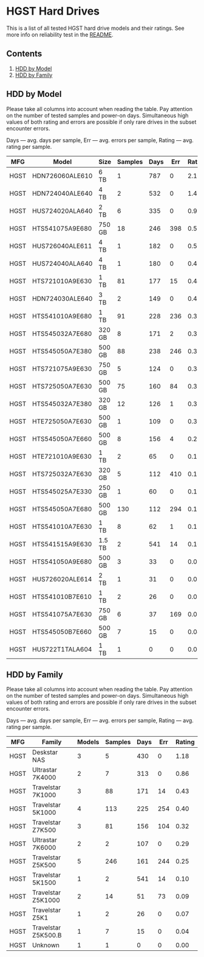 HGST Hard Drives
================

This is a list of all tested HGST hard drive models and their ratings. See more
info on reliability test in the [README](https://github.com/linuxhw/SMART).

Contents
--------

1. [ HDD by Model  ](#hdd-by-model)
2. [ HDD by Family ](#hdd-by-family)

HDD by Model
------------

Please take all columns into account when reading the table. Pay attention on the
number of tested samples and power-on days. Simultaneous high values of both rating
and errors are possible if only rare drives in the subset encounter errors.

Days   — avg. days per sample,
Err    — avg. errors per sample,
Rating — avg. rating per sample.

| MFG       | Model              | Size   | Samples | Days  | Err   | Rating |
|-----------|--------------------|--------|---------|-------|-------|--------|
| HGST      | HDN726060ALE610    | 6 TB   | 1       | 787   | 0     | 2.16   |
| HGST      | HDN724040ALE640    | 4 TB   | 2       | 532   | 0     | 1.46   |
| HGST      | HUS724020ALA640    | 2 TB   | 6       | 335   | 0     | 0.92   |
| HGST      | HTS541075A9E680    | 750 GB | 18      | 246   | 398   | 0.53   |
| HGST      | HUS726040ALE611    | 4 TB   | 1       | 182   | 0     | 0.50   |
| HGST      | HUS724040ALA640    | 4 TB   | 1       | 180   | 0     | 0.49   |
| HGST      | HTS721010A9E630    | 1 TB   | 81      | 177   | 15    | 0.44   |
| HGST      | HDN724030ALE640    | 3 TB   | 2       | 149   | 0     | 0.41   |
| HGST      | HTS541010A9E680    | 1 TB   | 91      | 228   | 236   | 0.39   |
| HGST      | HTS545032A7E680    | 320 GB | 8       | 171   | 2     | 0.39   |
| HGST      | HTS545050A7E380    | 500 GB | 88      | 238   | 246   | 0.35   |
| HGST      | HTS721075A9E630    | 750 GB | 5       | 124   | 0     | 0.34   |
| HGST      | HTS725050A7E630    | 500 GB | 75      | 160   | 84    | 0.33   |
| HGST      | HTS545032A7E380    | 320 GB | 12      | 126   | 1     | 0.32   |
| HGST      | HTE725050A7E630    | 500 GB | 1       | 109   | 0     | 0.30   |
| HGST      | HTS545050A7E660    | 500 GB | 8       | 156   | 4     | 0.22   |
| HGST      | HTE721010A9E630    | 1 TB   | 2       | 65    | 0     | 0.18   |
| HGST      | HTS725032A7E630    | 320 GB | 5       | 112   | 410   | 0.17   |
| HGST      | HTS545025A7E330    | 250 GB | 1       | 60    | 0     | 0.17   |
| HGST      | HTS545050A7E680    | 500 GB | 130     | 112   | 294   | 0.16   |
| HGST      | HTS541010A7E630    | 1 TB   | 8       | 62    | 1     | 0.13   |
| HGST      | HTS541515A9E630    | 1.5 TB | 2       | 541   | 14    | 0.10   |
| HGST      | HTS541050A9E680    | 500 GB | 3       | 33    | 0     | 0.09   |
| HGST      | HUS726020ALE614    | 2 TB   | 1       | 31    | 0     | 0.09   |
| HGST      | HTS541010B7E610    | 1 TB   | 2       | 26    | 0     | 0.07   |
| HGST      | HTS541075A7E630    | 750 GB | 6       | 37    | 169   | 0.05   |
| HGST      | HTS545050B7E660    | 500 GB | 7       | 15    | 0     | 0.04   |
| HGST      | HUS722T1TALA604    | 1 TB   | 1       | 0     | 0     | 0.00   |

HDD by Family
-------------

Please take all columns into account when reading the table. Pay attention on the
number of tested samples and power-on days. Simultaneous high values of both rating
and errors are possible if only rare drives in the subset encounter errors.

Days   — avg. days per sample,
Err    — avg. errors per sample,
Rating — avg. rating per sample.

| MFG       | Family                 | Models | Samples | Days  | Err   | Rating |
|-----------|------------------------|--------|---------|-------|-------|--------|
| HGST      | Deskstar NAS           | 3      | 5       | 430   | 0     | 1.18   |
| HGST      | Ultrastar 7K4000       | 2      | 7       | 313   | 0     | 0.86   |
| HGST      | Travelstar 7K1000      | 3      | 88      | 171   | 14    | 0.43   |
| HGST      | Travelstar 5K1000      | 4      | 113     | 225   | 254   | 0.40   |
| HGST      | Travelstar Z7K500      | 3      | 81      | 156   | 104   | 0.32   |
| HGST      | Ultrastar 7K6000       | 2      | 2       | 107   | 0     | 0.29   |
| HGST      | Travelstar Z5K500      | 5      | 246     | 161   | 244   | 0.25   |
| HGST      | Travelstar 5K1500      | 1      | 2       | 541   | 14    | 0.10   |
| HGST      | Travelstar Z5K1000     | 2      | 14      | 51    | 73    | 0.09   |
| HGST      | Travelstar Z5K1        | 1      | 2       | 26    | 0     | 0.07   |
| HGST      | Travelstar Z5K500.B    | 1      | 7       | 15    | 0     | 0.04   |
| HGST      | Unknown                | 1      | 1       | 0     | 0     | 0.00   |
